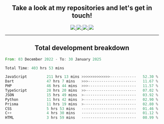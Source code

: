 <h2 align="center">
  Take a look at my repositories and let's get in touch!
</h2>
<p align="center">
  <a href="https://www.instagram.com/rayhanarkan?igsh=MXM3dHhmMTZ3ZWVsaA==">
    <img src="https://img.icons8.com/material-outlined/30/689d6a/instagram.png"/>
  </a>
  <a href="https://www.linkedin.com/in/rayhanarkan/">
    <img src="https://img.icons8.com/material-outlined/30/689d6a/linkedin.png"/>
  </a>
  <a href="">
    <img src="https://img.icons8.com/material-outlined/30/689d6a/geography.png"/>
  </a>
  <a href="mailto:rayhanarkan30@gmail.com">
    <img src="https://img.icons8.com/material-outlined/30/689d6a/email.png"/>
  </a>
</p>

---

<h2 align="center">Total development breakdown</h2>

<p align="center">
<!--START_SECTION:waka-->

```rust
From: 03 December 2022 - To: 30 January 2025

Total Time: 403 hrs 53 mins

JavaScript         211 hrs 13 mins >>>>>>>>>>>>>------------   52.30 %
Dart               47 hrs 7 mins   >>>----------------------   11.67 %
PHP                46 hrs 44 mins  >>>----------------------   11.57 %
TypeScript         28 hrs 20 mins  >>-----------------------   07.02 %
JSON               15 hrs 49 mins  >------------------------   03.92 %
Python             11 hrs 42 mins  >------------------------   02.90 %
Prisma             11 hrs 19 mins  >------------------------   02.80 %
CSS                5 hrs 53 mins   -------------------------   01.46 %
C++                4 hrs 30 mins   -------------------------   01.12 %
HTML               3 hrs 59 mins   -------------------------   00.99 %
```

<!--END_SECTION:waka-->
</p>
